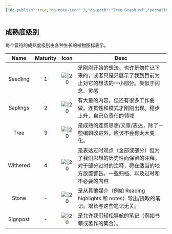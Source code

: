 ```yaml
---
{"dg-publish":true,"dg-note-icon":3,"dg-path":"Tree Graph.md","permalink":"/Tree Graph/","dgPassFrontmatter":true,"noteIcon":3,"created":"2024-10-26T20:16:55.000+08:00","updated":"2024-10-28T16:37:04.729+08:00"}
---
```


## 成熟度级别

每个音符的成熟度级别由各种生长的植物图标表示。

|   Name   | Maturity |                         Icon                         | Desc                                                                   |
| :------: | :------: | :--------------------------------------------------: | ---------------------------------------------------------------------- |
| Seedling |    1     |  ![\|20](https://hermitage.utsob.me/img/tree-1.svg)  | 是刚刚开始的想法。也许是匆忙记下来的，或者只是只展示了我到目前为止对它的想法的一小部分。类似于闪念、灵感                   |
| Saplings |    2     |  ![\|20](https://hermitage.utsob.me/img/tree-2.svg)  | 有大量的内容，但还有很多工作要做。连贯性和模式才刚刚出现。稳步上升，自己负责任的领域                             |
|   Tree   |    3     |   ![\|20](https://ccdg.netlify.app/img/tree-3.svg)   | 是成熟的连贯思想/文章/表达，除了一些编辑改进外，应该不会有太大变化。                                    |
| Withered |    4     | ![\|20](https://hermitage.utsob.me/img/withered.svg) | 是表达过时观点（全部或部分）但为了我们思想的历史性而保留的注释。对于部分过时的注释，将在适当的地方放置警告。一些归档、以及过时和不必要的内容 |
|  Stone   |    -     |  ![\|20](https://hermitage.utsob.me/img/stone.svg)   | 是从其他媒介（例如 Reading highlights 和 notes）导出/提取的笔记。增长与这些笔记无关。               |
| Signpost |    -     | ![\|20](https://hermitage.utsob.me/img/signpost.svg) | 是允许我们轻松导航的笔记（例如书籍或著作的集合）。                                              |
